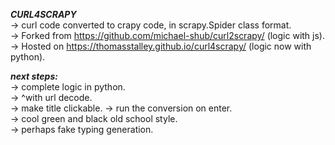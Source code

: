 _**CURL4SCRAPY**_\
&rarr; curl code converted to crapy code, in scrapy.Spider class format.\
&rarr; Forked from https://github.com/michael-shub/curl2scrapy/ (logic with js).\
&rarr; Hosted on https://thomasstalley.github.io/curl4scrapy/ (logic now with python).

_**next steps:**_\
&rarr; complete logic in python.\
&rarr; ^with url decode.\
&rarr; make title clickable.
&rarr; run the conversion on enter.\
&rarr; cool green and black old school style.\
&rarr; perhaps fake typing generation.
